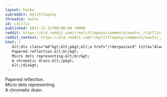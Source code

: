 ```yaml
---
layout: haiku
subreddit: mylittlepony
threadid: nwxtx
id: c3cl7ix
published: 2011-12-31T00:00:00 +0000
reddit: https://old.reddit.com/r/mylittlepony/comments/nwxtx/_/c3cl7ix
reddit_context: https://old.reddit.com/r/mylittlepony/comments/nwxtx/_/c3cl7ix?context=3
html: |
   &lt;div class="md"&gt;&lt;p&gt;&lt;a href="/rderpwizard" title="Always Relevant / Simple Sadness Still Captured / Paper Bag Princess"&gt;&lt;/a&gt;
   Papered reflection.&lt;br/&gt;
   Micro dots representing.&lt;br/&gt;
   A chromatic drain.&lt;/p&gt;
   &lt;/div&gt;
---
```


[](/rderpwizard "Always Relevant / Simple Sadness Still Captured / Paper Bag Princess")
Papered reflection.  
Micro dots representing.  
A chromatic drain.
